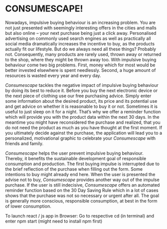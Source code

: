 # CONSUMESCAPE!
Nowadays, impulsive buying behaviour is an increasing problem. You are not just presented with seemingly interesting offers in the cities and malls but also online – your next purchase being just a click away. Personalised advertising on commonly used search engines as well as practically all social media dramatically increases the incentive to buy, as the products actually fit our lifestyle. But do we always need all these things? Probably not. Consequently, many products are rarely used, thrown away or returned to the shop, where they might be thrown away too. With impulsive buying behaviour come two big problems. First, money which for most would be better invested elsewhere is spent needlessly. Second, a huge amount of resources is wasted every year and every day.

*Consumescape* tackles the negative impact of impulsive buying behaviour by doing its best to reduce it. Before you buy the next electronic device or the next piece of clothing use our free purchasing advice. Simply enter some information about the desired product, its price and its potential use and get advice on whether it is reasonable to buy it or not. Sometimes it is useful to just sleep on it for a night. That’s why we offer a reminder function which will provide you with the product data within the next 30 days. In the meantime you might have reconsidered the purchase and realized, that you do not need the product as much as you have thought at the first moment. If you ultimately decide against the purchase, the application will lead you to a personalized, motivational graphic to celebrate your  *Consumescape* with friends and family.
    
*Consumescape* helps the user prevent impulsive buying behaviour. Thereby, it benefits the sustainable development goal of responsible consumption and production. The first buying impulse is interrupted due to the brief reflection of the purchase when filling out the form. Some intentions to buy might already end here. When the user is presented the advise not to buy, *Consumescape* provides another way out of the impulse purchase. If the user is still indecisive, *Consumescape* offers an automated reminder function based on the 30 Day Saving Rule which in a lot of cases shows that the purchase was not so necessary or urgent after all. The goal is generally more conscious, responsible consumption, at best in the form of lower consumption.

To launch react / js app in Browser: Go to respective cd (in terminal) and enter npm start (might need to install npm first)
